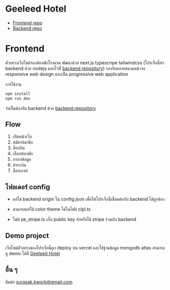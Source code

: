 # Geeleed Hotel

- [Frontend repo](https://github.com/Geeleed/geeleed-hotel)
- [Backend repo](https://github.com/Geeleed/geeleed-hotel-backend)

# Frontend

ตัวอย่างเว็บไซต์จองห้องพักโรงแรม พัฒนาด้วย next.js typescripe tailwindcss (โปรเจ็กนี้ทำ backend ด้วย nodejs แยกไว้ที่ [backend repository](https://github.com/Geeleed/geeleed-hotel-backend)) รองรับหลายขนาดหน้าจอ responsive web design และเป็น progressive web application

การใช้งาน

```bash
npm install
npm run dev
```

จำเป็นต้องรัน backend ด้วย [backend repository](https://github.com/Geeleed/geeleed-hotel-backend)

## Flow

1. เปิดหน้าเว็บ
2. สมัครสมาชิก
3. ล็อกอิน
4. เลือกห้องพัก
5. กรอกข้อมูล
6. ชำระเงิน
7. ล็อกเอาท์

## โฟลเดอร์ config

- แก้ไข backend origin ใน config.json เพื่อให้โปรเจ็กนี้เชื่อมต่อกับ backend ได้ถูกต้อง

- สามารถแก้ไช้ color theme ได้ในไฟล์ clpl.ts

- ไฟล์ pk_stripe.ts เก็บ public key สำหรับใช้ stripe ร่วมกับ backend

## Demo project

เว็บไซต์ตัวอย่างของโปรเจ็กนี้ถูก deploy บน vercel และใช้ฐานข้อมูล mongodb atlas สามารถดู demo ได้ที่ [Geeleed Hotel](...)

## อื่น ๆ

ติดต่อ surasak.kwork@gmail.com
